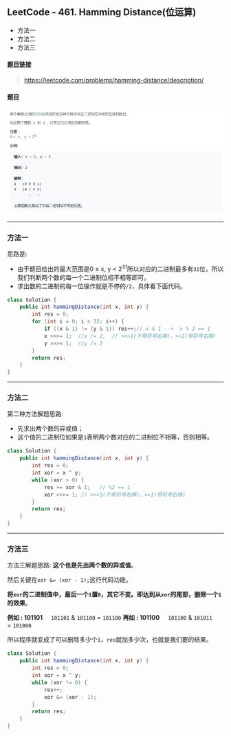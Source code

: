 ﻿## LeetCode - 461. Hamming Distance(位运算)

 - 方法一
 - 方法二
 - 方法三

#### [题目链接](https://leetcode.com/problems/hamming-distance/description/)

> https://leetcode.com/problems/hamming-distance/description/

#### 题目

![在这里插入图片描述](images/461_t.png)

***
### 方法一
思路是: 

 - 由于题目给出的最大范围是0 ≤ x, y < 2<sup>31</sup>所以对应的二进制最多有`31`位，所以我们判断两个数的每一个二进制位相不相等即可。
 - 求出数的二进制的每一位操作就是不停的`/2`，具体看下面代码。

```java
class Solution {
    public int hammingDistance(int x, int y) {
        int res = 0;
        for (int i = 0; i < 32; i++) {
            if ((x & 1) != (y & 1)) res++;// x & 1 -->  x % 2 == 1
            x >>>= 1;  //x /= 2,  // >>>1(不带符号右移)、>>1(带符号右移)
            y >>>= 1;  //y /= 2
        }
        return res;
    }
}
```

***
### 方法二
第二种方法解题思路: 

 - 先求出两个数的异或值；
 - 这个值的二进制位如果是`1`表明两个数对应的二进制位不相等，否则相等。

```java
class Solution {
    public int hammingDistance(int x, int y) {
        int res = 0;
        int xor = x ^ y;
        while (xor > 0) {
            res += xor & 1;   // %2 == 1
            xor >>>= 1; // >>>1(不带符号右移)、>>1(带符号右移)
        }
        return res;
    }
}
```

***
### 方法三
方法三解题思路:  **这个也是先出两个数的异或值**。

然后关键在`xor &= (xor - 1);`这行代码功能。

**将`xor`的二进制值中，最后一个`1`置`0`，其它不变。即达到从`xor`的尾部，删除一个`1`的效果**。

**例如  : 101101** 
  &nbsp;&nbsp;&nbsp; `101101`
 & `101100`
=&nbsp;`101100`
**再如 : 101100**
  &nbsp;&nbsp;&nbsp;  `101100`
 & `101011`
=&nbsp;`101000`

所以程序就变成了可以删除多少个`1`，`res`就加多少次，也就是我们要的结果。
```java
class Solution {
    public int hammingDistance(int x, int y) {
        int res = 0;
        int xor = x ^ y;
        while (xor != 0) {
            res++;
            xor &= (xor - 1);
        }
        return res;
    }
}
```
